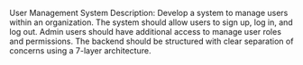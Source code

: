 User Management System
Description: Develop a system to manage users within an organization. The system should allow users to sign up, log in, and log out. Admin users should have additional access to manage user roles and permissions. The backend should be structured with clear separation of concerns using a 7-layer architecture.
